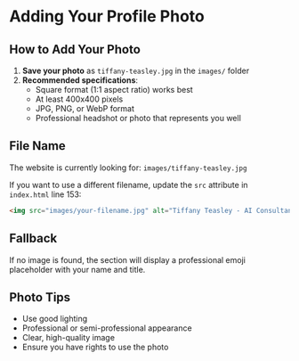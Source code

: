 # Adding Your Profile Photo

## How to Add Your Photo

1. **Save your photo** as `tiffany-teasley.jpg` in the `images/` folder
2. **Recommended specifications**:
   - Square format (1:1 aspect ratio) works best
   - At least 400x400 pixels
   - JPG, PNG, or WebP format
   - Professional headshot or photo that represents you well

## File Name
The website is currently looking for: `images/tiffany-teasley.jpg`

If you want to use a different filename, update the `src` attribute in `index.html` line 153:
```html
<img src="images/your-filename.jpg" alt="Tiffany Teasley - AI Consultant & Developer" class="profile-photo">
```

## Fallback
If no image is found, the section will display a professional emoji placeholder with your name and title.

## Photo Tips
- Use good lighting
- Professional or semi-professional appearance
- Clear, high-quality image
- Ensure you have rights to use the photo
